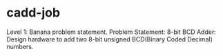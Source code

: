 # cadd-job
Level 1: Banana problem statement.
Problem Statement: 8-bit BCD Adder:
Design hardware to add two 8-bit unsigned BCD(Binary Coded Decimal) numbers.

